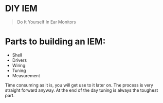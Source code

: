 # DIY IEM

> Do It Yourself In Ear Monitors  

# Parts to building an IEM:
* Shell
* Drivers
* Wiring
* Tuning
* Measurement

Time consuming as it is, you will get use to it later on. The process is very straight forward anyway. At the end of the day tuning is always the toughest part.
